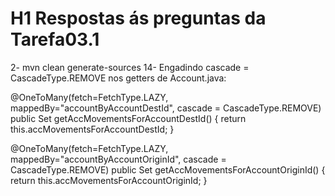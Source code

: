# H1 Respostas ás preguntas da Tarefa03.1
2- mvn clean generate-sources
14- Engadindo cascade = CascadeType.REMOVE nos getters de Account.java: 

@OneToMany(fetch=FetchType.LAZY, mappedBy="accountByAccountDestId", cascade = CascadeType.REMOVE)
    public Set<AccMovement> getAccMovementsForAccountDestId() {
        return this.accMovementsForAccountDestId;
    }   
   

@OneToMany(fetch=FetchType.LAZY, mappedBy="accountByAccountOriginId", cascade =  CascadeType.REMOVE)
    public Set<AccMovement> getAccMovementsForAccountOriginId() {
        return this.accMovementsForAccountOriginId;
    }
    
